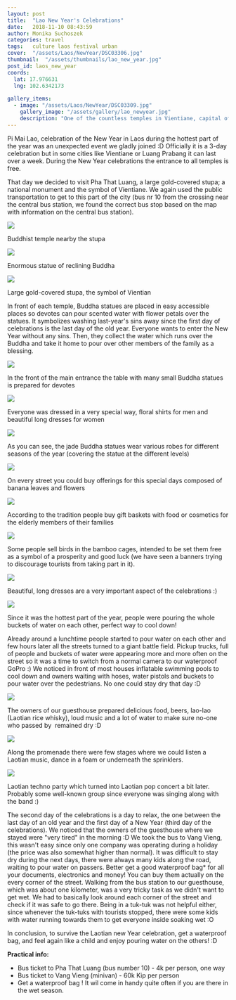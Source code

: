 ```yaml
---
layout: post
title:  "Lao New Year's Celebrations"
date:   2018-11-10 08:43:59
author: Monika Suchoszek
categories: travel
tags:	culture laos festival urban
cover:  "/assets/Laos/NewYear/DSC03306.jpg"
thumbnail:  "/assets/thumbnails/lao_new_year.jpg"
post_id: laos_new_year
coords:
  lat: 17.976631
  lng: 102.6342173
  
gallery_items:
  - image: "/assets/Laos/NewYear/DSC03309.jpg"
    gallery_image: "/assets/gallery/lao_newyear.jpg"
    description: "One of the countless temples in Vientiane, capital of Laos."
---
```


Pi Mai Lao, celebration of the New Year in Laos during the hottest part of the year was an 
unexpected event we gladly joined :D Officially it is a 3-day celebration but in some cities 
like Vientiane or Luang Prabang it can last over a week. During the New Year celebrations the entrance 
to all temples is free.

That day we decided to visit Pha That Luang, a large gold-covered stupa; a national monument and the 
symbol of Vientiane. We again used the public transportation to get to this part of the city (bus nr 
10 from the crossing near the central bus station, we found the correct bus stop based on the map 
with information on the central bus station).

<img src="/assets/Laos/NewYear/DSC03309.jpg" />
<p class="caption">Buddhist temple nearby the stupa</p>
<img src="/assets/Laos/NewYear/DSC03284.jpg" />
<p class="caption">Enormous statue of reclining Buddha</p>
<img src="/assets/Laos/NewYear/DSC03302.jpg" />
<p class="caption">Large gold-covered stupa, the symbol of Vientian</p>

In front of each temple, Buddha statues are placed in easy accessible places so devotes can pour 
scented water with flower petals over the statues. It symbolizes washing last-year's sins away since 
the first day of celebrations is the last day of the old year. Everyone wants to enter the New Year 
without any sins. Then, they collect the water which runs over the Buddha and take it home to pour over 
other members of the family as a blessing.

<img src="/assets/Laos/NewYear/DSC03298.jpg">
<p class="caption">In the front of the main entrance the table with many small Buddha statues is prepared for devotes</p>
<img src="/assets/Laos/NewYear/DSC03306.jpg">
<p class="caption">Everyone was dressed in a very special way, floral shirts for men and beautiful long dresses for women</p>
<img src="/assets/Laos/NewYear/DSC03324.jpg">
<p class="caption">As you can see, the jade Buddha statues wear various robes for different seasons of the year (covering the statue at the different levels)</p>
<img src="/assets/Laos/NewYear/DSC03204.jpg">
<p class="caption">On every street you could buy offerings for this special days composed of banana leaves and flowers</p>
<img src="/assets/Laos/NewYear/DSC03196.jpg">
<p class="caption">According to the tradition people buy gift baskets with food or cosmetics for the elderly members of their families</p>
<img src="/assets/Laos/NewYear/DSC03326.jpg">
<p class="caption">Some people sell birds in the bamboo cages, intended to be set them free as a symbol of a prosperity and good luck (we have seen a banners trying to discourage tourists from taking part in it).</p>
<img src="/assets/Laos/NewYear/DSC03316.jpg">
<p class="caption">Beautiful, long dresses are a very important aspect of the celebrations :)</p>
<img src="/assets/Laos/NewYear/DSC03329.jpg">
<p class="caption">Since it was the hottest part of the year, people were pouring the whole buckets of water on each other, perfect way to cool down!</p>

Already around a lunchtime people started to pour water on each other and few hours later all the streets 
turned to a giant battle field. Pickup trucks, full of people and buckets of water were appearing more 
and more often on the street so it was a time to switch from a normal camera to our waterproof GoPro :) 
We noticed in front of most houses inflatable swimming pools to cool down and owners waiting with hoses, 
water pistols and buckets to pour water over the pedestrians. No one could stay dry that day :D

<img src="/assets/Laos/NewYear/GOPR8182.jpg" />
<p class="caption">The owners of our guesthouse prepared delicious food, beers, lao-lao (Laotian rice whisky), loud music and a lot of water to make sure no-one who passed by  remained dry :D</p>
<img src="/assets/Laos/NewYear/GOPR8206.jpg" />
<p class="caption">Along the promenade there were few stages where we could listen a Laotian music, dance in a foam or underneath the sprinklers.</p>
<img src="/assets/Laos/NewYear/GOPR8233.jpg" />
<p class="caption">Laotian techno party which turned into Laotian pop concert a bit later. Probably some well-known group since everyone was singing along with the band :)</p>

The second day of the celebrations is a day to relax, the one between the last day of an old year 
and the first day of a New Year (third day of the celebrations). We noticed that the owners of the 
guesthouse where we stayed were "very tired" in the morning :D We took the bus to Vang Vieng, this wasn't 
easy since only one company was operating during a holiday (the price was also somewhat higher than normal).
It was difficult to stay dry during the next days, there were always many kids along the road, waiting 
to pour water on passers. Better get a good waterproof bag* for all your documents, electronics and money! 
You can buy them actually on the every corner of the street. Walking from the bus station to our 
guesthouse,  which was about one kilometer, was a very tricky task as we didn't want to get wet. We had 
to basically look around each corner of the street and check if it was safe to go there. Being in a tuk-tuk 
was not helpful either, since whenever the tuk-tuks with tourists stopped, there were some kids with water 
running towards them to get everyone inside soaking wet :O

In conclusion, to survive the Laotian new Year celebration, get a waterproof bag, and feel again like a 
child and enjoy pouring water on the others! :D



__Practical info:__

  * Bus ticket to Pha That Luang (bus number 10) - 4k per person, one way
  * Bus ticket to Vang Vieng (minivan) - 60k Kip per person
  * Get a waterproof bag ! It wil come in handy quite often if you are there in the wet season.
